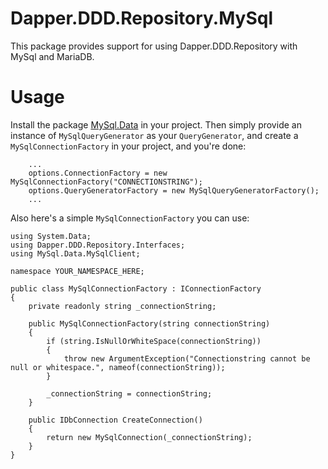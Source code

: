 # Dapper.DDD.Repository.MySql

This package provides support for using Dapper.DDD.Repository with MySql and MariaDB.

# Usage

Install the package [MySql.Data](https://www.nuget.org/packages/MySql.Data) in your project.
Then simply provide an instance of `MySqlQueryGenerator` as your `QueryGenerator`, and create a `MySqlConnectionFactory` in your project, and you're done:

```
	...
	options.ConnectionFactory = new MySqlConnectionFactory("CONNECTIONSTRING");
	options.QueryGeneratorFactory = new MySqlQueryGeneratorFactory();
	...
```

Also here's a simple `MySqlConnectionFactory` you can use:

```
using System.Data;
using Dapper.DDD.Repository.Interfaces;
using MySql.Data.MySqlClient;

namespace YOUR_NAMESPACE_HERE;

public class MySqlConnectionFactory : IConnectionFactory
{
	private readonly string _connectionString;

	public MySqlConnectionFactory(string connectionString)
	{
		if (string.IsNullOrWhiteSpace(connectionString))
		{
			throw new ArgumentException("Connectionstring cannot be null or whitespace.", nameof(connectionString));
		}

		_connectionString = connectionString;
	}

	public IDbConnection CreateConnection()
	{
		return new MySqlConnection(_connectionString);
	}
}
```